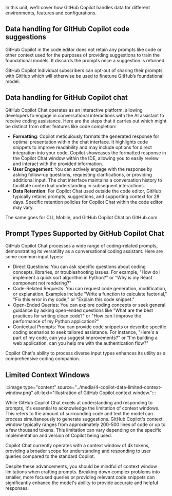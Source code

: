 In this unit, we'll cover how GitHub Copilot handles data for different environments, features and configurations.

## Data handling for GitHub Copilot code suggestions
GitHub Copilot in the code editor does not retain any prompts like code or other context used for the purposes of providing suggestions to train the foundational models. It discards the prompts once a suggestion is returned. 

GitHub Copilot Individual subscribers can opt-out of sharing their prompts with GitHub which will otherwise be used to finetune GitHub’s foundational model.

## Data handling for GitHub Copilot chat
GitHub Copilot Chat operates as an interactive platform, allowing developers to engage in conversational interactions with the AI assistant to receive coding assistance. Here are the steps that it carries out which might be distinct from other features like code completion:

- **Formatting**: Copilot meticulously formats the generated response for optimal presentation within the chat interface. It highlights code snippets to improve readability and may include options for direct integration into your code. Copilot showcases the formatted response in the Copilot Chat window within the IDE, allowing you to easily review and interact with the provided information.
- **User Engagement**: You can actively engage with the response by asking follow-up questions, requesting clarifications, or providing additional input. The chat interface maintains a conversation history to facilitate contextual understanding in subsequent interactions.
- **Data Retention**: For Copilot Chat used outside the code editor, GitHub typically retains prompts, suggestions, and supporting context for 28 days. Specific retention policies for Copilot Chat within the code editor may vary. 

The same goes for CLI, Mobile, and GitHub Copilot Chat on GitHub.com


## Prompt Types Supported by GitHub Copilot Chat

GitHub Copilot Chat processes a wide range of coding-related prompts, demonstrating its versatility as a conversational coding assistant. Here are some common input types:

- Direct Questions: You can ask specific questions about coding concepts, libraries, or troubleshooting issues. For example, "How do I implement a quick sort algorithm in Python?" or "Why is my React component not rendering?"
- Code-Related Requests: You can request code generation, modification, or explanation. Examples include "Write a function to calculate factorial," "Fix this error in my code," or "Explain this code snippet."
- Open-Ended Queries: You can explore coding concepts or seek general guidance by asking open-ended questions like "What are the best practices for writing clean code?" or "How can I improve the performance of my Python application?"
- Contextual Prompts: You can provide code snippets or describe specific coding scenarios to seek tailored assistance. For instance, "Here's a part of my code, can you suggest improvements?" or "I'm building a web application, can you help me with the authentication flow?"

Copilot Chat's ability to process diverse input types enhances its utility as a comprehensive coding companion.


## Limited Context Windows


:::image type="content" source="../media/4-copilot-data-limited-context-window.png" alt-text="Illustration of GitHub Copilot context window.":::

While GitHub Copilot Chat excels at understanding and responding to prompts, it's essential to acknowledge the limitation of context windows. This refers to the amount of surrounding code and text the model can process simultaneously to generate suggestions.
GitHub Copilot's context window typically ranges from approximately 200-500 lines of code or up to a few thousand tokens. This limitation can vary depending on the specific implementation and version of Copilot being used.

Copilot Chat currently operates with a context window of 4k tokens, providing a broader scope for understanding and responding to user queries compared to the standard Copilot.

Despite these advancements, you should be mindful of context window limitations when crafting prompts. Breaking down complex problems into smaller, more focused queries or providing relevant code snippets can significantly enhance the model's ability to provide accurate and helpful responses.
